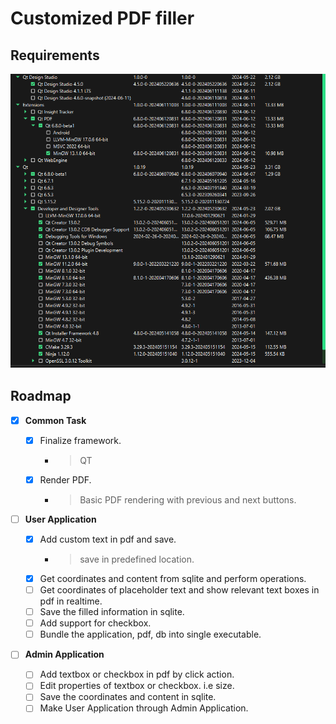 # Customized PDF filler

## Requirements
![alt text](res/req.png "Title")

## Roadmap

-   [x] **Common Task**

    -   [x] Finalize framework.
        -   > QT
    -   [x] Render PDF.

        -   > Basic PDF rendering with previous and next buttons.

-   [ ] **User Application**

    -   [x] Add custom text in pdf and save.
        -   > save in predefined location.
    -   [x] Get coordinates and content from sqlite and perform operations.
    -   [ ] Get coordinates of placeholder text and show relevant text boxes in pdf in realtime.
    -   [ ] Save the filled information in sqlite.
    -   [ ] Add support for checkbox.
    -   [ ] Bundle the application, pdf, db into single executable.

-   [ ] **Admin Application**
    -   [ ] Add textbox or checkbox in pdf by click action.
    -   [ ] Edit properties of textbox or checkbox. i.e size.
    -   [ ] Save the coordinates and content in sqlite.
    -   [ ] Make User Application through Admin Application.
